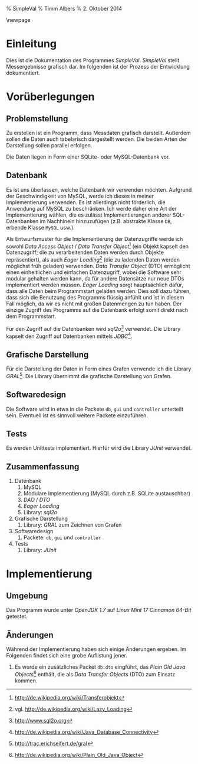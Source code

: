 % SimpleVal
% Timm Albers
% 2. Oktober 2014

\newpage

# Einleitung

Dies ist die Dokumentation des Programmes *SimpleVal*. *SimpleVal* stellt Messergebnisse grafisch dar. Im folgenden ist der Prozess der Entwicklung dokumentiert.

# Vorüberlegungen

## Problemstellung

Zu erstellen ist ein Programm, dass Messdaten grafisch darstellt. Außerdem sollen die Daten auch tabelarisch dargestellt werden. Die beiden Arten der Darstellung sollen parallel erfolgen.

Die Daten liegen in Form einer SQLite- oder MySQL-Datenbank vor.

## Datenbank

Es ist uns überlassen, welche Datenbank wir verwenden möchten. Aufgrund der Geschwindigkeit von MySQL, werde ich dieses in meiner Implementierung verwenden. Es ist allerdings nicht förderlich, die Anwendung auf MySQL zu beschränken. Ich werde daher eine Art der Implementierung wählen, die es zulässt Implementierungen anderer SQL-Datenbanken im Nachhinein hinzuzufügen (z.B. abstrakte Klasse `DB`, erbende Klasse `MySQL` usw.).

Als Entwurfsmuster für die Implementierung der Datenzugriffe werde ich sowohl *Data Access Object* / *Data Transfer Object*[^1] (ein Objekt kapselt den Datenzugriff; die zu verarbeitenden Daten werden durch Objekte repräsentiert), als auch *Eager Loading*[^2] (die zu ladenden Daten werden möglichst früh geladen) verwenden. *Data Transfer Object* (DTO) ermöglicht einen einheitlichen und einfachen Datenzugriff, wobei die Software sehr modular gehalten werden kann, da für andere Datensätze nur neue DTOs implementiert werden müssen. *Eager Loading* sorgt hauptsächlich dafür, dass alle Daten beim Programmstart geladen werden. Dies soll dazu führen, dass sich die Benutzung des Programms flüssig anfühlt und ist in diesem Fall möglich, da wir es nicht mit großen Datenmengen zu tun haben. Der einzige Zugriff des Programms auf die Datenbank erfolgt somit direkt nach dem Programmstart.

Für den Zugriff auf die Datenbanken wird *sql2o*[^3] verwendet. Die Library kapselt den Zugriff auf Datenbanken mittels *JDBC*[^4].

## Grafische Darstellung

Für die Darstellung der Daten in Form eines Grafen verwende ich die Library *GRAL*[^5]. Die Library übernimmt die grafische Darstellung von Grafen.

## Softwaredesign

Die Software wird in etwa in die Packete `db`, `gui` und `controller` unterteilt sein. Eventuell ist es sinnvoll weitere Packete einzuführen.

## Tests

Es werden Unittests implementiert. Hierfür wird die Library *JUnit* verwendet.

## Zusammenfassung

1. Datenbank
	1. MySQL
	2. Modulare Implementierung (MySQL durch z.B. SQLite austauschbar)
	3. *DAO* / *DTO*
	4. *Eager Loading*
	5. Library: *sql2o*
2. Grafische Darstellung
	1. Library: *GRAL* zum Zeichnen von Grafen
3. Softwaredesign
	1. Packete: `db`, `gui` und `controller`
4. Tests
	1. Library: *JUnit*

# Implementierung

## Umgebung

Das Programm wurde unter *OpenJDK 1.7* auf *Linux Mint 17 Cinnamon 64-Bit* getestet.

## Änderungen

Während der Implementierung haben sich einige Änderungen ergeben. Im Folgenden findet sich eine grobe Auflistung jener.

1. Es wurde ein zusätzliches Packet `db.dto` eingführt, das *Plain Old Java Objects*[^6] enthält, die als *Data Transfer Objects* (DTO) zum Einsatz kommen.

[^1]: http://de.wikipedia.org/wiki/Transferobjekt
[^2]: vgl. http://de.wikipedia.org/wiki/Lazy_Loading
[^3]: http://www.sql2o.org
[^4]: http://de.wikipedia.org/wiki/Java_Database_Connectivity
[^5]: http://trac.erichseifert.de/gral
[^6]: http://de.wikipedia.org/wiki/Plain_Old_Java_Object
